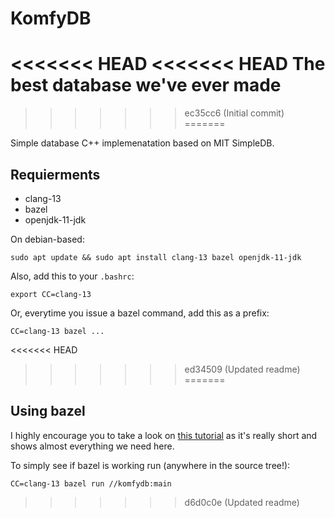 # KomfyDB
<<<<<<< HEAD
<<<<<<< HEAD
The best database we've ever made
=======
>>>>>>> ec35cc6 (Initial commit)
=======

Simple database C++ implemenatation based on MIT SimpleDB.

## Requierments

- clang-13
- bazel
- openjdk-11-jdk

On debian-based:

```
sudo apt update && sudo apt install clang-13 bazel openjdk-11-jdk
```

Also, add this to your `.bashrc`:

```
export CC=clang-13
```

Or, everytime you issue a bazel command, add this as a prefix:

```
CC=clang-13 bazel ...
```
<<<<<<< HEAD
>>>>>>> ed34509 (Updated readme)
=======

## Using bazel

I highly encourage you to take a look on 
[this tutorial](https://docs.bazel.build/versions/main/tutorial/cpp.html) as
it's really short and shows almost everything we need here.

To simply see if bazel is working run (anywhere in the source tree!):

```
CC=clang-13 bazel run //komfydb:main
```

>>>>>>> d6d0c0e (Updated readme)
